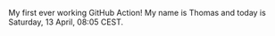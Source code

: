 My first ever working GitHub Action!
My name is Thomas and today is Saturday, 13 April, 08:05 CEST. 
